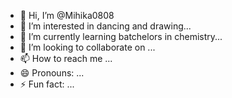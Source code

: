 - 👋 Hi, I’m @Mihika0808
- 👀 I’m interested in dancing and drawing...
- 🌱 I’m currently learning batchelors in chemistry...
- 💞️ I’m looking to collaborate on ...
- 📫 How to reach me ...
- 😄 Pronouns: ...
- ⚡ Fun fact: ...

<!---
Mihika0808/Mihika0808 is a ✨ special ✨ repository because its `README.md` (this file) appears on your GitHub profile.
You can click the Preview link to take a look at your changes.
--->
